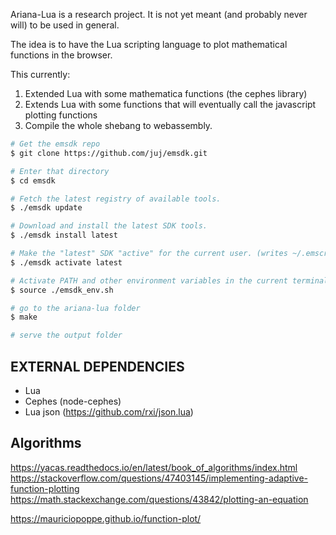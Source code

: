 Ariana-Lua is a research project. It is not yet meant (and probably never will) to be used in general.

The idea is to have the Lua scripting language to plot mathematical functions in the browser.

This currently:

1. Extended Lua with some mathematica functions (the cephes library)
2. Extends Lua with some functions that will eventually call the javascript plotting functions
3. Compile the whole shebang to webassembly.

```bash
# Get the emsdk repo
$ git clone https://github.com/juj/emsdk.git

# Enter that directory
$ cd emsdk

# Fetch the latest registry of available tools.
$ ./emsdk update

# Download and install the latest SDK tools.
$ ./emsdk install latest

# Make the "latest" SDK "active" for the current user. (writes ~/.emscripten file)
$ ./emsdk activate latest

# Activate PATH and other environment variables in the current terminal
$ source ./emsdk_env.sh

# go to the ariana-lua folder
$ make

# serve the output folder
```


EXTERNAL DEPENDENCIES
---------------------

* Lua
* Cephes (node-cephes)
* Lua json (https://github.com/rxi/json.lua)

Algorithms
----------

https://yacas.readthedocs.io/en/latest/book_of_algorithms/index.html
https://stackoverflow.com/questions/47403145/implementing-adaptive-function-plotting
https://math.stackexchange.com/questions/43842/plotting-an-equation

https://mauriciopoppe.github.io/function-plot/